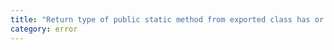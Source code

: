 ```yaml
---
title: "Return type of public static method from exported class has or is using name '{0}' from external module {1} but cannot be named."
category: error
---
```

